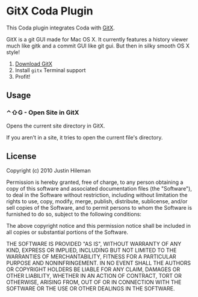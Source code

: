 GitX Coda Plugin
================

This Coda plugin integrates Coda with [GitX](http://gitx.frim.nl/).

GitX is a git GUI made for Mac OS X. It currently features a history viewer much
like gitk and a commit GUI like git gui. But then in silky smooth OS X style! 

1. [Download GitX](http://gitx.frim.nl/)
2. Install `gitx` Terminal support
3. Profit!


Usage
-----

### &#x2303;&#x21E7;G - Open Site in GitX

Opens the current site directory in GitX.

If you aren't in a site, it tries to open the current file's directory.


License
-------

Copyright (c) 2010 Justin Hileman

Permission is hereby granted, free of charge, to any person
obtaining a copy of this software and associated documentation
files (the "Software"), to deal in the Software without
restriction, including without limitation the rights to use,
copy, modify, merge, publish, distribute, sublicense, and/or sell
copies of the Software, and to permit persons to whom the
Software is furnished to do so, subject to the following
conditions:

The above copyright notice and this permission notice shall be
included in all copies or substantial portions of the Software.

THE SOFTWARE IS PROVIDED "AS IS", WITHOUT WARRANTY OF ANY KIND,
EXPRESS OR IMPLIED, INCLUDING BUT NOT LIMITED TO THE WARRANTIES
OF MERCHANTABILITY, FITNESS FOR A PARTICULAR PURPOSE AND
NONINFRINGEMENT. IN NO EVENT SHALL THE AUTHORS OR COPYRIGHT
HOLDERS BE LIABLE FOR ANY CLAIM, DAMAGES OR OTHER LIABILITY,
WHETHER IN AN ACTION OF CONTRACT, TORT OR OTHERWISE, ARISING
FROM, OUT OF OR IN CONNECTION WITH THE SOFTWARE OR THE USE OR
OTHER DEALINGS IN THE SOFTWARE.